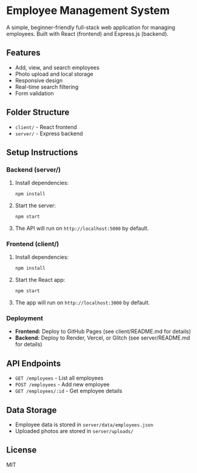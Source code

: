 # Employee Management System

A simple, beginner-friendly full-stack web application for managing employees. Built with React (frontend) and Express.js (backend).

## Features
- Add, view, and search employees
- Photo upload and local storage
- Responsive design
- Real-time search filtering
- Form validation

## Folder Structure
- `client/` - React frontend
- `server/` - Express backend

## Setup Instructions

### Backend (server/)
1. Install dependencies:
   ```bash
   npm install
   ```
2. Start the server:
   ```bash
   npm start
   ```
3. The API will run on `http://localhost:5000` by default.

### Frontend (client/)
1. Install dependencies:
   ```bash
   npm install
   ```
2. Start the React app:
   ```bash
   npm start
   ```
3. The app will run on `http://localhost:3000` by default.

### Deployment
- **Frontend:** Deploy to GitHub Pages (see client/README.md for details)
- **Backend:** Deploy to Render, Vercel, or Glitch (see server/README.md for details)

## API Endpoints
- `GET /employees` - List all employees
- `POST /employees` - Add new employee
- `GET /employees/:id` - Get employee details

## Data Storage
- Employee data is stored in `server/data/employees.json`
- Uploaded photos are stored in `server/uploads/`

## License
MIT
